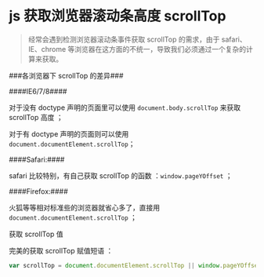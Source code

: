 <!-- Date: 2017-10-17 00:56 -->

# js 获取浏览器滚动条高度 scrollTop

> 经常会遇到检测浏览器滚动条事件获取 scrollTop 的需求，由于 safari、IE、chrome 等浏览器在这方面的不统一，导致我们必须通过一个复杂的计算来获取。

###各浏览器下 scrollTop 的差异###

####IE6/7/8####

对于没有 doctype 声明的页面里可以使用 `document.body.scrollTop` 来获取 scrollTop 高度 ；

对于有 doctype 声明的页面则可以使用 `document.documentElement.scrollTop`；

####Safari:####

safari 比较特别，有自己获取 scrollTop 的函数 ：`window.pageYOffset` ；

####Firefox:####

火狐等等相对标准些的浏览器就省心多了，直接用 `document.documentElement.scrollTop` ；

获取 scrollTop 值

完美的获取 scrollTop 赋值短语 ：

```js
var scrollTop = document.documentElement.scrollTop || window.pageYOffset || document.body.scrollTop;
```
